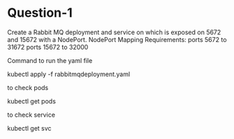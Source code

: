 # Question-1
Create a Rabbit MQ deployment and service on which is exposed on 5672 and 15672 with a NodePort.  NodePort Mapping Requirements: ports 5672 to 31672  ports 15672 to 32000

Command to run the yaml file

kubectl apply -f rabbitmqdeployment.yaml
 
to check pods

kubectl get pods

to check service

kubectl get svc
